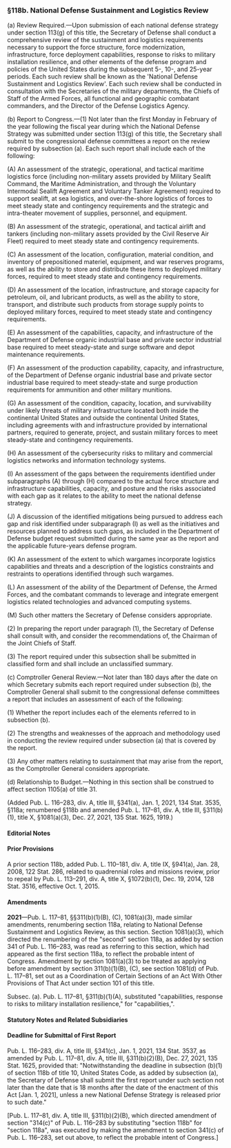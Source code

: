 ### §118b. National Defense Sustainment and Logistics Review ###

(a) Review Required.—Upon submission of each national defense strategy under section 113(g) of this title, the Secretary of Defense shall conduct a comprehensive review of the sustainment and logistics requirements necessary to support the force structure, force modernization, infrastructure, force deployment capabilities, response to risks to military installation resilience, and other elements of the defense program and policies of the United States during the subsequent 5-, 10-, and 25-year periods. Each such review shall be known as the 'National Defense Sustainment and Logistics Review'. Each such review shall be conducted in consultation with the Secretaries of the military departments, the Chiefs of Staff of the Armed Forces, all functional and geographic combatant commanders, and the Director of the Defense Logistics Agency.

(b) Report to Congress.—(1) Not later than the first Monday in February of the year following the fiscal year during which the National Defense Strategy was submitted under section 113(g) of this title, the Secretary shall submit to the congressional defense committees a report on the review required by subsection (a). Each such report shall include each of the following:

(A) An assessment of the strategic, operational, and tactical maritime logistics force (including non-military assets provided by Military Sealift Command, the Maritime Administration, and through the Voluntary Intermodal Sealift Agreement and Voluntary Tanker Agreement) required to support sealift, at sea logistics, and over-the-shore logistics of forces to meet steady state and contingency requirements and the strategic and intra-theater movement of supplies, personnel, and equipment.

(B) An assessment of the strategic, operational, and tactical airlift and tankers (including non-military assets provided by the Civil Reserve Air Fleet) required to meet steady state and contingency requirements.

(C) An assessment of the location, configuration, material condition, and inventory of prepositioned materiel, equipment, and war reserves programs, as well as the ability to store and distribute these items to deployed military forces, required to meet steady state and contingency requirements.

(D) An assessment of the location, infrastructure, and storage capacity for petroleum, oil, and lubricant products, as well as the ability to store, transport, and distribute such products from storage supply points to deployed military forces, required to meet steady state and contingency requirements.

(E) An assessment of the capabilities, capacity, and infrastructure of the Department of Defense organic industrial base and private sector industrial base required to meet steady-state and surge software and depot maintenance requirements.

(F) An assessment of the production capability, capacity, and infrastructure, of the Department of Defense organic industrial base and private sector industrial base required to meet steady-state and surge production requirements for ammunition and other military munitions.

(G) An assessment of the condition, capacity, location, and survivability under likely threats of military infrastructure located both inside the continental United States and outside the continental United States, including agreements with and infrastructure provided by international partners, required to generate, project, and sustain military forces to meet steady-state and contingency requirements.

(H) An assessment of the cybersecurity risks to military and commercial logistics networks and information technology systems.

(I) An assessment of the gaps between the requirements identified under subparagraphs (A) through (H) compared to the actual force structure and infrastructure capabilities, capacity, and posture and the risks associated with each gap as it relates to the ability to meet the national defense strategy.

(J) A discussion of the identified mitigations being pursued to address each gap and risk identified under subparagraph (I) as well as the initiatives and resources planned to address such gaps, as included in the Department of Defense budget request submitted during the same year as the report and the applicable future-years defense program.

(K) An assessment of the extent to which wargames incorporate logistics capabilities and threats and a description of the logistics constraints and restraints to operations identified through such wargames.

(L) An assessment of the ability of the Department of Defense, the Armed Forces, and the combatant commands to leverage and integrate emergent logistics related technologies and advanced computing systems.

(M) Such other matters the Secretary of Defense considers appropriate.

(2) In preparing the report under paragraph (1), the Secretary of Defense shall consult with, and consider the recommendations of, the Chairman of the Joint Chiefs of Staff.

(3) The report required under this subsection shall be submitted in classified form and shall include an unclassified summary.

(c) Comptroller General Review.—Not later than 180 days after the date on which Secretary submits each report required under subsection (b), the Comptroller General shall submit to the congressional defense committees a report that includes an assessment of each of the following:

(1) Whether the report includes each of the elements referred to in subsection (b).

(2) The strengths and weaknesses of the approach and methodology used in conducting the review required under subsection (a) that is covered by the report.

(3) Any other matters relating to sustainment that may arise from the report, as the Comptroller General considers appropriate.

(d) Relationship to Budget.—Nothing in this section shall be construed to affect section 1105(a) of title 31.

(Added Pub. L. 116–283, div. A, title III, §341(a), Jan. 1, 2021, 134 Stat. 3535, §118a; renumbered §118b and amended Pub. L. 117–81, div. A, title III, §311(b)(1), title X, §1081(a)(3), Dec. 27, 2021, 135 Stat. 1625, 1919.)

#### **Editorial Notes** ####

#### Prior Provisions ####

A prior section 118b, added Pub. L. 110–181, div. A, title IX, §941(a), Jan. 28, 2008, 122 Stat. 286, related to quadrennial roles and missions review, prior to repeal by Pub. L. 113–291, div. A, title X, §1072(b)(1), Dec. 19, 2014, 128 Stat. 3516, effective Oct. 1, 2015.

#### Amendments ####

**2021**—Pub. L. 117–81, §§311(b)(1)(B), (C), 1081(a)(3), made similar amendments, renumbering section 118a, relating to National Defense Sustainment and Logistics Review, as this section. Section 1081(a)(3), which directed the renumbering of the "second" section 118a, as added by section 341 of Pub. L. 116–283, was read as referring to this section, which had appeared as the first section 118a, to reflect the probable intent of Congress. Amendment by section 1081(a)(3) to be treated as applying before amendment by section 311(b)(1)(B), (C), see section 1081(d) of Pub. L. 117–81, set out as a Coordination of Certain Sections of an Act With Other Provisions of That Act under section 101 of this title.

Subsec. (a). Pub. L. 117–81, §311(b)(1)(A), substituted "capabilities, response to risks to military installation resilience," for "capabilities,".

#### **Statutory Notes and Related Subsidiaries** ####

#### Deadline for Submittal of First Report ####

Pub. L. 116–283, div. A, title III, §341(c), Jan. 1, 2021, 134 Stat. 3537, as amended by Pub. L. 117–81, div. A, title III, §311(b)(2)(B), Dec. 27, 2021, 135 Stat. 1625, provided that: "Notwithstanding the deadline in subsection (b)(1) of section 118b of title 10, United States Code, as added by subsection (a), the Secretary of Defense shall submit the first report under such section not later than the date that is 18 months after the date of the enactment of this Act [Jan. 1, 2021], unless a new National Defense Strategy is released prior to such date."

[Pub. L. 117–81, div. A, title III, §311(b)(2)(B), which directed amendment of section "314(c)" of Pub. L. 116–283 by substituting "section 118b" for "section 118a", was executed by making the amendment to section 341(c) of Pub. L. 116–283, set out above, to reflect the probable intent of Congress.]